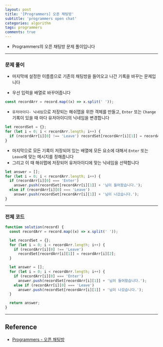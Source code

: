 ```yaml
---
layout: post
title: '[Programmers] 오픈 채팅방'
subtitle: 'programmers open chat'
categories: algorithm
tags: programmers
comments: true
---
```


- Programmers의 오픈 채팅방 문제 풀이입니다

---

### 문제 풀이

- 마지막에 설정한 이름름으로 기존의 채팅방을 들어오고 나간 기록을 바꾸는 문제입니다

- 우선 입력을 배열로 바꾸어줍니다

```javascript
const recordArr = record.map((x) => x.split(' '));
```

- `유저아이디- 닉네임`으로 저장되는 해쉬맵을 위한 객체를 만들고, `Enter` 또는 `Change` 기록이 있을 때 마다 유저아이디의 닉네임을 변경합니다

```javascript
let recordSet = {};
for (let i = 0; i < recordArr.length; i++) {
  if (recordArr[i][0] !== 'Leave') recordSet[recordArr[i][1]] = recordArr[i][2];
}
```

- 마지막으로 모든 기록이 저장되어 있는 배열에 모든 요소에 대해서 `Enter` 또는 `Leave`에 맞는 메시지를 정해줍니다
- 그리고 이 때 해쉬맵에 저장되어 유저아이디에 맞는 닉네임을 선택합니다

```javascript
let answer = [];
for (let i = 0; i < recordArr.length; i++) {
  if (recordArr[i][0] === 'Enter')
    answer.push(recordSet[recordArr[i][1]] + '님이 들어왔습니다.');
  else if (recordArr[i][0] === 'Leave')
    answer.push(recordSet[recordArr[i][1]] + '님이 나갔습니다.');
}
```

---

### 전체 코드

```javascript
function solution(record) {
  const recordArr = record.map((x) => x.split(' '));

  let recordSet = {};
  for (let i = 0; i < recordArr.length; i++) {
    if (recordArr[i][0] !== 'Leave')
      recordSet[recordArr[i][1]] = recordArr[i][2];
  }

  let answer = [];
  for (let i = 0; i < recordArr.length; i++) {
    if (recordArr[i][0] === 'Enter')
      answer.push(recordSet[recordArr[i][1]] + '님이 들어왔습니다.');
    else if (recordArr[i][0] === 'Leave')
      answer.push(recordSet[recordArr[i][1]] + '님이 나갔습니다.');
  }

  return answer;
}
```

---

## Reference

- [Programmers - 오픈 채팅방](https://programmers.co.kr/learn/courses/30/lessons/42888)
